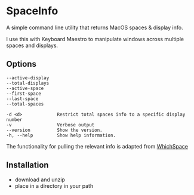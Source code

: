 # SpaceInfo

A simple command line utility that returns MacOS spaces & display info.

I use this with Keyboard Maestro to manipulate windows across multiple spaces and displays.


## Options

```
--active-display
--total-displays
--active-space
--first-space
--last-space
--total-spaces

-d <d>             Restrict total spaces info to a specific display number
-v                 Verbose output
--version          Show the version.
-h, --help         Show help information.

```

The functionality for pulling the relevant info is adapted from [WhichSpace](https://github.com/gechr/WhichSpace)

## Installation

- download and unzip
- place in a directory in your path


